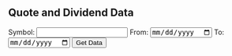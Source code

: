 <h2>Quote and Dividend Data</h2>
<form id="dataForm">
    <label for="symbol">Symbol:</label>
    <input type="text" id="symbol" name="symbol" required>
    <label for="from">From:</label>
    <input type="date" id="from" name="from" required>
    <label for="to">To:</label>
    <input type="date" id="to" name="to" required>
    <input type="submit" value="Get Data">
</form>
<br>
<div id="dataTable"></div>

<script>
document.getElementById("dataForm").addEventListener("submit", function(event) {
    event.preventDefault();
    const symbol = document.getElementById("symbol").value;
    const from = document.getElementById("from").value;
    const to = document.getElementById("to").value;

    const quoteApiUrl = `https://financialmodelingprep.com/api/v3/quote/${symbol}?apikey=5MI4XUXoEzLMprJ9gJXaxIXYGjLwEAW4`;
    const dividendApiUrl = `https://financialmodelingprep.com/api/v3/historical-price-full/stock_dividend/${symbol}?from=${from}&to=${to}&apikey=5MI4XUXoEzLMprJ9gJXaxIXYGjLwEAW4`;

    fetch(quoteApiUrl)
        .then(response => response.json())
        .then(quoteData => {
            fetch(dividendApiUrl)
                .then(response => response.json())
                .then(dividendData => {
                    let tableHtml = "<table>";
                    tableHtml += "<tr><th>Symbol</th><th>Price</th><th>Change (%)</th><th>Change</th><th>Year High</th><th>Year Low</th><th>Price Avg 50</th><th>Price Avg 200</th></tr>";
                    tableHtml += `<tr><td data-label="Symbol">${quoteData[0].symbol}</td><td data-label="Price">${quoteData[0].price}</td><td data-label="Change (%)">${quoteData[0].changesPercentage}</td><td data-label="Change">${quoteData[0].change}</td><td data-label="Year High">${quoteData[0].yearHigh}</td><td data-label="Year Low">${quoteData[0].yearLow}</td><td data-label="Price Avg 50">${quoteData[0].priceAvg50}</td><td data-label="Price Avg 200">${quoteData[0].priceAvg200}</td></tr>`;
                    tableHtml += "<tr><th>Regularity</th><th>Day Low</th><th>Day High</th><th>Exchange</th><th>Volume</th><th>Avg Volume</th><th>Market Cap</th><th>Shares Outstanding</th></tr>";

                    let dividendDates = [];

                    dividendData.historical.forEach(entry => {
                        dividendDates.push(new Date(entry.date));
                    });

                    function determineRegularity(dates) {
                        dates.sort((a, b) => a - b);
                        let intervals = [];
                        for (let i = 1; i < dates.length; i++) {
                            let months = (dates[i].getFullYear() - dates[i - 1].getFullYear()) * 12 + (dates[i].getMonth() - dates[i - 1].getMonth());
                            intervals.push(months);
                        }
                        let frequency = intervals.reduce((acc, interval) => {
                            acc[interval] = (acc[interval] || 0) + 1;
                            return acc;
                        }, {});
                        let mostCommonInterval = Object.keys(frequency).reduce((a, b) => frequency[a] > frequency[b] ? a : b);
                        switch (parseInt(mostCommonInterval)) {
                            case 1: return "Monthly";
                            case 3: return "Quarterly";
                            case 6: return "Semi-Annual";
                            case 12: return "Annual";
                            default: return "Irregular";
                        }
                    }

                    let regularity = determineRegularity(dividendDates);

                    tableHtml += `<tr><td data-label="Regularity">${regularity}</td><td data-label="Day Low">${quoteData[0].dayLow}</td><td data-label="Day High">${quoteData[0].dayHigh}</td><td data-label="Exchange">${quoteData[0].exchange}</td><td data-label="Volume">${quoteData[0].volume}</td><td data-label="Avg Volume">${quoteData[0].avgVolume}</td><td data-label="Market Cap">${quoteData[0].marketCap}</td><td data-label="Shares Outstanding">${quoteData[0].sharesOutstanding}</td></tr>`;

                    tableHtml += "<tr><th>Ex Date</th><th>Pay Date</th><th>Declaration Date</th><th>Record Date</th><th>Amount</th><th>Annual Yield (%)</th><th>Monthly Yield (%)</th><th>Estimated Annual Amount</th></tr>";
                    dividendData.historical.forEach(entry => {
                        const annualYield = (entry.dividend * 12 / quoteData[0].price) * 100;
                        const monthlyYield = annualYield / 12;
                        const estimatedAnnualAmount = (entry.dividend * 12 / quoteData[0].price) * quoteData[0].price;

                        tableHtml += `<tr><td data-label="Ex Date">${entry.date}</td><td data-label="Pay Date">${entry.paymentDate}</td><td data-label="Declaration Date">${entry.declarationDate}</td><td data-label="Record Date">${entry.recordDate}</td><td data-label="Amount">${entry.dividend}</td><td data-label="Annual Yield (%)">${annualYield.toFixed(2)}</td><td data-label="Monthly Yield (%)">${monthlyYield.toFixed(2)}</td><td data-label="Estimated Annual Amount">${estimatedAnnualAmount.toFixed(2)}</td></tr>`;
                    });

                    tableHtml += "</table>";
                    document.getElementById("dataTable").innerHTML = tableHtml;
                })
                .catch(error => {
                    console.error('Error fetching dividend data:', error);
                    document.getElementById("dataTable").innerHTML = "An error occurred while fetching dividend data.";
                });
        })
        .catch(error => {
            console.error('Error fetching quote data:', error);
            document.getElementById("dataTable").innerHTML = "An error occurred while fetching quote data.";
        });
});
</script>
